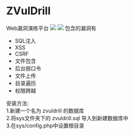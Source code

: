 ZVulDrill
=========

Web漏洞演练平台 
![](http://img3.tuchuang.org/uploads/2014/02/z1.png) 
![](http://img3.picbed.org/uploads/2014/02/z2.png) 
包含的漏洞有
- SQL注入
- XSS
- CSRF
- 文件包含
- 后台弱口令
- 文件上传
- 目录遍历
- 权限跨越  
  
安装方法:  
1.新建一个名为 zvuldrill 的数据库  
2.将sys文件夹下的 zvuldrill.sql 导入到新建数据库中  
3.在sys/config.php中设置根目录  
